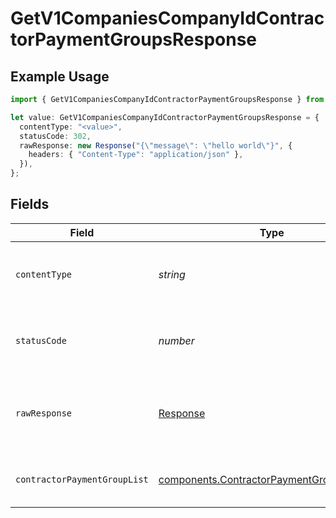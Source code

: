 # GetV1CompaniesCompanyIdContractorPaymentGroupsResponse

## Example Usage

```typescript
import { GetV1CompaniesCompanyIdContractorPaymentGroupsResponse } from "@gusto/embedded-api/models/operations";

let value: GetV1CompaniesCompanyIdContractorPaymentGroupsResponse = {
  contentType: "<value>",
  statusCode: 302,
  rawResponse: new Response("{\"message\": \"hello world\"}", {
    headers: { "Content-Type": "application/json" },
  }),
};
```

## Fields

| Field                                                                                                  | Type                                                                                                   | Required                                                                                               | Description                                                                                            |
| ------------------------------------------------------------------------------------------------------ | ------------------------------------------------------------------------------------------------------ | ------------------------------------------------------------------------------------------------------ | ------------------------------------------------------------------------------------------------------ |
| `contentType`                                                                                          | *string*                                                                                               | :heavy_check_mark:                                                                                     | HTTP response content type for this operation                                                          |
| `statusCode`                                                                                           | *number*                                                                                               | :heavy_check_mark:                                                                                     | HTTP response status code for this operation                                                           |
| `rawResponse`                                                                                          | [Response](https://developer.mozilla.org/en-US/docs/Web/API/Response)                                  | :heavy_check_mark:                                                                                     | Raw HTTP response; suitable for custom response parsing                                                |
| `contractorPaymentGroupList`                                                                           | [components.ContractorPaymentGroupMinimal](../../models/components/contractorpaymentgroupminimal.md)[] | :heavy_minus_sign:                                                                                     | List of Contractor Payment Groups                                                                      |